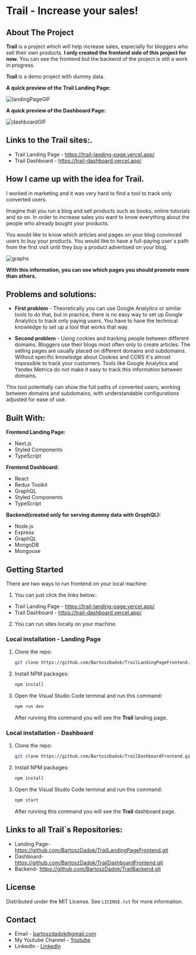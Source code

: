 # Trail - Increase your sales!

## About The Project
**Trail** is a project which will help increase sales, especially for bloggers who sell their own products. **I only created the frontend side of this project for now.** You can see the frontend but the backend of the project is still a work in progress.

**Trail** is a demo project with dummy data. 

**A quick preview of the Trail Landing Page:**

![landingPageGIF](https://github.com/BartoszDadok/TrailLandingPageFrontend/assets/101389945/1f4ffd48-7fa0-4107-81d1-538e64fc856c)


**A quick preview of the Dashboard Page:**

![dashboardGIF](https://github.com/BartoszDadok/TrailLandingPageFrontend/assets/101389945/ec1ad49e-3e26-4b08-a804-09d8fe59b26f)

## **Links to the Trail sites:**. 
- Trail Landing Page - https://trail-landing-page.vercel.app/
- Trail Dashboard - https://trail-dashboard.vercel.app/


## How I came up with the idea for Trail.
I worked in marketing and it was very hard to find a tool to track only converted users. 

Imagine that you run a blog and sell products such as books, online tutorials and so on. In order to increase sales you want to know everything about the people who already bought your products.

You would like to know which articles and pages on your blog convinced users to buy your products. You would like to have a full-paying user`s path from the first visit until they buy a product advertised on your blog.

![graphs](https://github.com/BartoszDadok/TrailLandingPageFrontend/assets/101389945/8d577aad-57a8-453e-88dc-cf0c43fa1eb3)

**With this information, you can see which pages you should promote more than others.**

## Problems and solutions:
- **First problem** -
Theoretically you can use Google Analytics or similar tools to do that, but in practice, there is no easy way to set up Google Analytics to track only paying users. You have to have the technical knowledge to set up a tool that works that way.

- **Second problem** - 
Using cookies and tracking people between different domains. Bloggers use their blogs most often only to create articles. The selling pages are usually placed on different domains and subdomains. Without specific knowledge about Cookies and CORS it's almost impossible to track your customers. Tools like Google Analytics and Yandex Metrica do not make it easy to track this information between domains.

This tool potentially can show the full paths of converted users, working between domains and subdomains, with understandable configurations adjusted for ease of use.  

## Built With:
**Frontend Landing Page:**
- Next.js
- Styled Components
- TypeScript

**Frontend Dashboard:**
- React
- Redux Toolkit
- GraphQL
- Styled Components
- TypeScript

**Backend(created only for serving dummy data with GraphQL):**
- Node.js
- Express
- GraphQL
- MongoDB
- Mongoose

## Getting Started

There are two ways to run frontend on your local machine:

1. You can just click the links below:.
- Trail Landing Page - https://trail-landing-page.vercel.app/
- Trail Dashboard - https://trail-dashboard.vercel.app/

2. You can run sites locally on your machine.

### Local installation - Landing Page
1. Clone the repo:
   ```sh
   git clone https://github.com/BartoszDadok/TrailLandingPageFrontend.git
   ```
   
2. Install NPM packages:
   ```sh
   npm install
   ```

3. Open the Visual Studio Code terminal and run this command:
   ```sh
   npm run dev
   ```
   After running this command you will see the **Trail** landing page.


### Local installation - Dashboard
1. Clone the repo:
   ```sh
   git clone https://github.com/BartoszDadok/TrailDashboardFrontend.git
   ```
   
2. Install NPM packages:
   ```sh
   npm install
   ```

3. Open the Visual Studio Code terminal and run this command:
   ```sh
   npm start
   ```
   After running this command you will see the **Trail** dashboard page.

## Links to all Trail`s Repositories:
- Landing Page- https://github.com/BartoszDadok/TrailLandingPageFrontend.git
- Dashboard- https://github.com/BartoszDadok/TrailDashboardFrontend.git
- Backend- https://github.com/BartoszDadok/TrailBackend.git

## License

Distributed under the MIT License. See `LICENSE.txt` for more information.

## Contact

- Email - bartoszdadok@gmail.com
- My Youtube Channel - [Youtube](https://www.youtube.com/@wannabeIT)
- LinkedIn - [LinkedIn](https://www.linkedin.com/in/bartoszdadok/)
